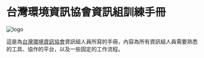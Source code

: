 
# 台灣環境資訊協會資訊組訓練手冊

![logo](https://cloud.githubusercontent.com/assets/119645/9258231/de7a542a-422c-11e5-9dfc-bd6806b833bc.png)

這是為[台灣環境資訊協會](http://www.e-info.org.tw/)資訊組人員所寫的手冊，內容為所有資訊組人員需要熟悉的工具、協作的平台，以及一些固定的工作流程。
